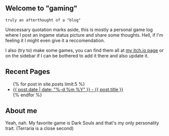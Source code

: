 ## Welcome to "gaming"

`truly an afterthought of a "blog"`

Unecessary quotation marks aside, this is mostly a personal game log where I post an ingame status picture and share some thoughts. Hell, if I'm feeling it I might even give it a reccomendation.

I also (try to) make some games, you can find them all at [my itch.io page](https://kyozm.itch.io/) or on the sidebar if I can be bothered to add it there and also update it.

## Recent Pages

<ul>
  {% for post in site.posts limit:5 %}
    <li>
      <a href="{{site.baseurl}}{{ post.url }}">{{ post.date | date: "%-d %m %Y" }} - {{ post.title }}</a>
    </li>
  {% endfor %}
</ul>

## About me

Yeah, nah. My favorite game is Dark Souls and that's my only personality trait. (Terraria is a close second)

